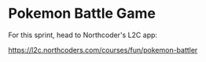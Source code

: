 # Pokemon Battle Game

For this sprint, head to Northcoder's L2C app:

https://l2c.northcoders.com/courses/fun/pokemon-battler